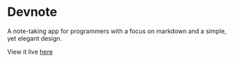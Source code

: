# Devnote
A note-taking app for programmers with a focus on markdown and a simple, yet elegant design.

View it live [here](https://devnote-demo.netlify.com/)
